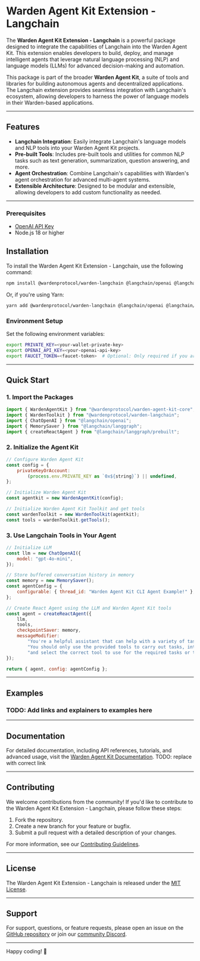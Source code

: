 # Warden Agent Kit Extension - Langchain

The **Warden Agent Kit Extension - Langchain** is a powerful package designed to integrate the capabilities of Langchain into the Warden Agent Kit. This extension enables developers to build, deploy, and manage intelligent agents that leverage natural language processing (NLP) and language models (LLMs) for advanced decision-making and automation.

This package is part of the broader **Warden Agent Kit**, a suite of tools and libraries for building autonomous agents and decentralized applications. The Langchain extension provides seamless integration with Langchain's ecosystem, allowing developers to harness the power of language models in their Warden-based applications.

---

## Features

-   **Langchain Integration**: Easily integrate Langchain's language models and NLP tools into your Warden Agent Kit projects.
-   **Pre-built Tools**: Includes pre-built tools and utilities for common NLP tasks such as text generation, summarization, question answering, and more.
-   **Agent Orchestration**: Combine Langchain's capabilities with Warden's agent orchestration for advanced multi-agent systems.
-   **Extensible Architecture**: Designed to be modular and extensible, allowing developers to add custom functionality as needed.

---

### Prerequisites

-   [OpenAI API Key](https://platform.openai.com/docs/quickstart#create-and-export-an-api-key)
-   Node.js 18 or higher

## Installation

To install the Warden Agent Kit Extension - Langchain, use the following command:

```bash
npm install @wardenprotocol/warden-langchain @langchain/openai @langchain/langgraph
```

Or, if you're using Yarn:

```bash
yarn add @wardenprotocol/warden-langchain @langchain/openai @langchain/langgraph
```

### Environment Setup

Set the following environment variables:

```bash
export PRIVATE_KEY=<your-wallet-private-key>
export OPENAI_API_KEY=<your-openai-api-key>
export FAUCET_TOKEN=<faucet-token>  # Optional: Only required if you are using the faucet tool
```

---

## Quick Start

### 1. Import the Packages

```javascript
import { WardenAgentKit } from "@wardenprotocol/warden-agent-kit-core";
import { WardenToolkit } from "@wardenprotocol/warden-langchain";
import { ChatOpenAI } from "@langchain/openai";
import { MemorySaver } from "@langchain/langgraph";
import { createReactAgent } from "@langchain/langgraph/prebuilt";
```

### 2. Initialize the Agent Kit

```javascript
// Configure Warden Agent Kit
const config = {
    privateKeyOrAccount:
        (process.env.PRIVATE_KEY as `0x${string}`) || undefined,
};

// Initialize Warden Agent Kit
const agentkit = new WardenAgentKit(config);

// Initialize Warden Agent Kit Toolkit and get tools
const wardenToolkit = new WardenToolkit(agentkit);
const tools = wardenToolkit.getTools();
```

### 3. Use Langchain Tools in Your Agent

```javascript
// Initialize LLM
const llm = new ChatOpenAI({
    model: "gpt-4o-mini",
});

// Store buffered conversation history in memory
const memory = new MemorySaver();
const agentConfig = {
    configurable: { thread_id: "Warden Agent Kit CLI Agent Example!" },
};

// Create React Agent using the LLM and Warden Agent Kit tools
const agent = createReactAgent({
    llm,
    tools,
    checkpointSaver: memory,
    messageModifier:
        "You're a helpful assistant that can help with a variety of tasks related to web3 tranactions." +
        "You should only use the provided tools to carry out tasks, interperate the users input" +
        "and select the correct tool to use for the required tasks or tasks.",
});

return { agent, config: agentConfig };
```

---

## Examples

### TODO: Add links and explainers to examples here

---

## Documentation

For detailed documentation, including API references, tutorials, and advanced usage, visit the [Warden Agent Kit Documentation](https://docs.warden-protocol.org/agent-kit). TODO: replace with correct link

---

## Contributing

We welcome contributions from the community! If you'd like to contribute to the Warden Agent Kit Extension - Langchain, please follow these steps:

1. Fork the repository.
2. Create a new branch for your feature or bugfix.
3. Submit a pull request with a detailed description of your changes.

For more information, see our [Contributing Guidelines](https://github.com/warden-protocol/agent-kit/blob/main/CONTRIBUTING.md).

---

## License

The Warden Agent Kit Extension - Langchain is released under the [MIT License](https://github.com/warden-protocol/agent-kit/blob/main/LICENSE).

---

## Support

For support, questions, or feature requests, please open an issue on the [GitHub repository](https://github.com/warden-protocol/agent-kit/issues) or join our [community Discord](https://discord.gg/warden-protocol).

---

Happy coding! 🚀

